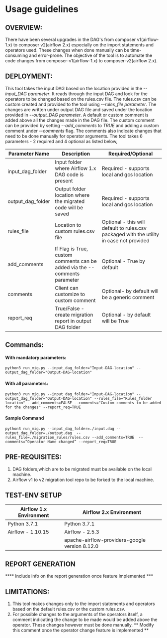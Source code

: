 # Usage guidelines


## OVERVIEW:

There have been several upgrades in the DAG's from composer v1(airflow-1.x) to
composer v2(airflow 2.x) especially on the import statements and operators used. These changes when done manually 
can be time-consuming and error-prone. The objective of the tool is to automate the code changes from composer-v1(airflow-1.x) 
to composer-v2(airflow 2.x).


## DEPLOYMENT:

This tool takes the input DAG based on the location provided in the _--input_DAG parameter_. It reads 
through the input DAG and look for the operators to be changed based on the rules.csv file. The rules.csv can be 
custom created and provided to the tool using _--rules_file parameter_. The changes are written under output DAG file and 
saved under the location provided in _--output_DAG_ _parameter_. A default or custom comment is added above all the changes
made in the DAG file. The custom comment can be provided by setting _--add_comments_ to _TRUE_ and adding a custom comment under _--comments_ flag. 
The comments also indicate changes that need to be done manually for operator arguments. 
The tool takes 6 parameters - 2 required and 4 optional as listed below,

| Parameter Name    | Description                                                                | Required/Optional                                                                        |
|-------------------|----------------------------------------------------------------------------|------------------------------------------------------------------------------------------|
| input_dag_folder  | Input folder where Airflow 1.x DAG code is present                         | Required - supports local and gcs location                                               |
| output_dag_folder | Output folder location where the migrated code will be saved               | Required - supports local and gcs location                                               |
| rules_file        | Location to custom rules.csv file                                          | Optional - this will default to rules.csv packaged with the utility in case not provided |
| add_comments      | If Flag is True, custom comments can be added via the --comments parameter | Optional - True by default                                                               |
| comments          | Client can customize to custom comment                                     | Optional- by default will be a generic comment                                           |
| report_req        | True/False - create migration report in output DAG folder                  | Optional - by default will be True                                                       |


## Commands:

#### With mandatory parameters: 

``` 
python3 run_mig.py --input_dag_folder="Input-DAG-location" --output_dag_folder="Output-DAG-location" 
```

#### With all parameters: 

```` 
python3 run_mig.py --input_dag_folder="Input-DAG-location" --output_dag_folder="Output-DAG-location" --rules_file="Rules_folder location" --add_comments=FALSE --comments="Custom comments to be added for the changes" --report_req=TRUE
````

#### Sample Command

```
python3 run_mig.py --input_dag_folder=./input.dag --output_dag_folder=./output.dag  --rules_file=./migration_rules/rules.csv --add_comments=TRUE  --comments=”Operator Name changed” --report_req=TRUE
```


## PRE-REQUISITES: 

1. DAG folders,which are to be migrated must be available on the local machine.
2. Airflow v1 to v2 migration tool repo to be forked to the local machine.


## TEST-ENV SETUP

| Airflow 1.x Environment | Airflow 2.x Environment                        |
|-------------------------|------------------------------------------------|
| Python 3.7.1            | Python 3.7.1                                   |
| Airflow - 1.10.15       | Airflow - 2.5.3                                |
|                         | apache-airflow-providers-google version 8.12.0 |


## REPORT GENERATION

**** Include info on the report generation once feature implemented ***

## LIMITATIONS: 

1. This tool makes changes only to the import statements and operators based on the default rules.csv or the custom
rules.csv.
2. For possible changes to the arguments of the operators itself, a comment indicating the change to be made would be added above
the operator. These changes however must be done manually. ** Modify this comment once the operator change feature is implemented ** 

